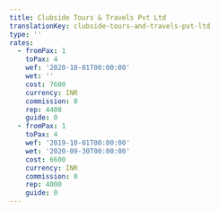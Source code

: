```yaml
---
title: Clubside Tours & Travels Pvt Ltd
translationKey: clubside-tours-and-travels-pvt-ltd
type: ''
rates:
  - fromPax: 1
    toPax: 4
    wef: '2020-10-01T00:00:00'
    wet: ''
    cost: 7600
    currency: INR
    commission: 0
    rep: 4400
    guide: 0
  - fromPax: 1
    toPax: 4
    wef: '2019-10-01T00:00:00'
    wet: '2020-09-30T00:00:00'
    cost: 6600
    currency: INR
    commission: 0
    rep: 4000
    guide: 0
---
```







